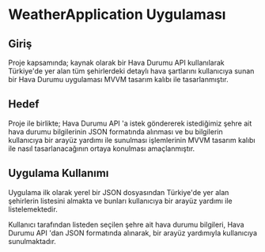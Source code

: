 
# WeatherApplication Uygulaması

## Giriş
Proje kapsamında; kaynak olarak bir Hava Durumu API kullanılarak Türkiye'de yer alan tüm şehirlerdeki detaylı hava şartlarını kullanıcıya sunan bir Hava Durumu uygulaması MVVM tasarım kalıbı ile tasarlanmıştır. 

## Hedef
Proje ile birlikte; Hava Durumu API 'a istek göndererek istediğimiz şehre ait hava durumu bilgilerinin JSON formatında alınması ve bu bilgilerin kullanıcıya bir arayüz yardımı ile sunulması işlemlerinin MVVM tasarım kalıbı ile nasıl tasarlanacağının ortaya konulması amaçlanmıştır. 

## Uygulama Kullanımı
Uygulama ilk olarak yerel bir JSON dosyasından Türkiye'de yer alan şehirlerin listesini almakta ve bunları kullanıcıya bir arayüz yardımı ile listelemektedir.

Kullanıcı tarafından listeden seçilen şehre ait hava durumu bilgileri, Hava Durumu API 'dan JSON formatında alınarak, bir arayüz yardımıyla kullanıcıya sunulmaktadır.
